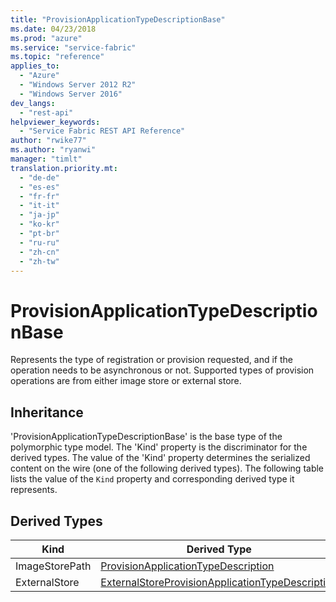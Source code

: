 ```yaml
---
title: "ProvisionApplicationTypeDescriptionBase"
ms.date: 04/23/2018
ms.prod: "azure"
ms.service: "service-fabric"
ms.topic: "reference"
applies_to: 
  - "Azure"
  - "Windows Server 2012 R2"
  - "Windows Server 2016"
dev_langs: 
  - "rest-api"
helpviewer_keywords: 
  - "Service Fabric REST API Reference"
author: "rwike77"
ms.author: "ryanwi"
manager: "timlt"
translation.priority.mt: 
  - "de-de"
  - "es-es"
  - "fr-fr"
  - "it-it"
  - "ja-jp"
  - "ko-kr"
  - "pt-br"
  - "ru-ru"
  - "zh-cn"
  - "zh-tw"
---
```

# ProvisionApplicationTypeDescriptionBase

Represents the type of registration or provision requested, and if the operation needs to be asynchronous or not. Supported types of provision operations are from either image store or external store.
## Inheritance

'ProvisionApplicationTypeDescriptionBase' is the base type of the polymorphic type model. The 'Kind' property is the discriminator for the derived types. 
The value of the 'Kind' property determines the serialized content on the wire (one of the following derived types). 
The following table lists the value of the `Kind` property and corresponding derived type it represents.
## Derived Types

| Kind | Derived Type |
| --- | --- | 
| ImageStorePath | [ProvisionApplicationTypeDescription](sfclient-v62-model-provisionapplicationtypedescription.md) |
| ExternalStore | [ExternalStoreProvisionApplicationTypeDescription](sfclient-v62-model-externalstoreprovisionapplicationtypedescription.md) |

